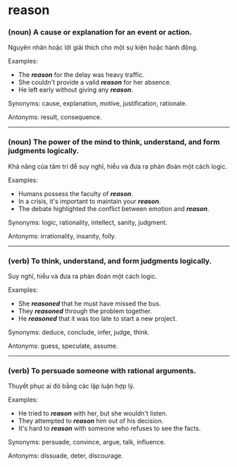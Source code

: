 # reason

### (noun) A cause or explanation for an event or action.

Nguyên nhân hoặc lời giải thích cho một sự kiện hoặc hành động.

Examples:
- The **_reason_** for the delay was heavy traffic.
- She couldn't provide a valid **_reason_** for her absence.
- He left early without giving any **_reason_**.

Synonyms: cause, explanation, motive, justification, rationale.

Antonyms: result, consequence.

---

### (noun) The power of the mind to think, understand, and form judgments logically.

Khả năng của tâm trí để suy nghĩ, hiểu và đưa ra phán đoán một cách logic.

Examples:
- Humans possess the faculty of **_reason_**.
- In a crisis, it's important to maintain your **_reason_**.
- The debate highlighted the conflict between emotion and **_reason_**.

Synonyms: logic, rationality, intellect, sanity, judgment.

Antonyms: irrationality, insanity, folly.

---

### (verb) To think, understand, and form judgments logically.

Suy nghĩ, hiểu và đưa ra phán đoán một cách logic.

Examples:
- She **_reasoned_** that he must have missed the bus.
- They **_reasoned_** through the problem together.
- He **_reasoned_** that it was too late to start a new project.

Synonyms: deduce, conclude, infer, judge, think.

Antonyms: guess, speculate, assume.

---

### (verb) To persuade someone with rational arguments.

Thuyết phục ai đó bằng các lập luận hợp lý.

Examples:
- He tried to **_reason_** with her, but she wouldn't listen.
- They attempted to **_reason_** him out of his decision.
- It's hard to **_reason_** with someone who refuses to see the facts.

Synonyms: persuade, convince, argue, talk, influence.

Antonyms: dissuade, deter, discourage. 
